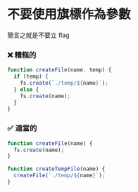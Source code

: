 # 不要使用旗標作為參數

簡言之就是不要立 flag

<h3 class="awful">❌ 糟糕的</h3>

```javascript
function createFile(name, temp) {
  if (temp) {
    fs.create(`./temp/${name}`);
  } else {
    fs.create(name);
  }
}
```

<v-click>
  <h3 class="adequate">✅ 適當的</h3>

  ```javascript
  function createFile(name) {
    fs.create(name);
  }

  function createTempFile(name) {
    createFile(`./temp/${name}`);
  }
  ```
</v-click>